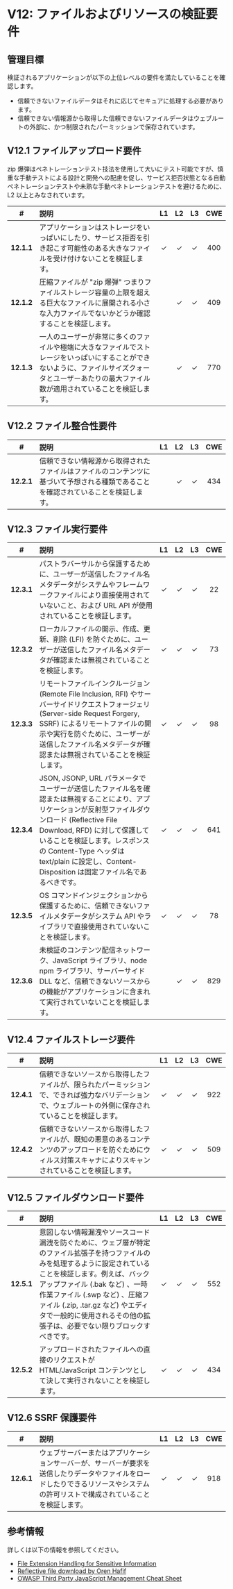 # V12: ファイルおよびリソースの検証要件

## 管理目標

検証されるアプリケーションが以下の上位レベルの要件を満たしていることを確認します。

* 信頼できないファイルデータはそれに応じてセキュアに処理する必要があります。
* 信頼できない情報源から取得した信頼できないファイルデータはウェブルートの外部に、かつ制限されたパーミッションで保存されています。

## V12.1 ファイルアップロード要件

zip 爆弾はペネトレーションテスト技法を使用して大いにテスト可能ですが、慎重な手動テストによる設計と開発への配慮を促し、サービス拒否状態となる自動ペネトレーションテストや未熟な手動ペネトレーションテストを避けるために、L2 以上とみなされています。

| # | 説明 | L1 | L2 | L3 | CWE |
| :---: | :--- | :---: | :---:| :---: | :---: |
| **12.1.1** | アプリケーションはストレージをいっぱいにしたり、サービス拒否を引き起こす可能性のある大きなファイルを受け付けないことを検証します。 | ✓ | ✓ | ✓ | 400 |
| **12.1.2** | 圧縮ファイルが "zip 爆弾" つまりファイルストレージ容量の上限を超える巨大なファイルに展開される小さな入力ファイルでないかどうか確認することを検証します。 |  | ✓ | ✓ | 409 |
| **12.1.3** | 一人のユーザーが非常に多くのファイルや極端に大きなファイルでストレージをいっぱいにすることができないように、ファイルサイズクォータとユーザーあたりの最大ファイル数が適用されていることを検証します。 |  | ✓ | ✓ | 770 |

## V12.2 ファイル整合性要件

| # | 説明 | L1 | L2 | L3 | CWE |
| :---: | :--- | :---: | :---:| :---: | :---: |
| **12.2.1** | 信頼できない情報源から取得されたファイルはファイルのコンテンツに基づいて予想される種類であることを確認されていることを検証します。 |  | ✓ | ✓ | 434 |

## V12.3 ファイル実行要件

| # | 説明 | L1 | L2 | L3 | CWE |
| :---: | :--- | :---: | :---:| :---: | :---: |
| **12.3.1** | パストラバーサルから保護するために、ユーザーが送信したファイル名メタデータがシステムやフレームワークファイルにより直接使用されていないこと、および URL API が使用されていることを検証します。 | ✓ | ✓ | ✓ | 22 |
| **12.3.2** | ローカルファイルの開示、作成、更新、削除 (LFI) を防ぐために、ユーザーが送信したファイル名メタデータが確認または無視されていることを検証します。 | ✓ | ✓ | ✓ | 73 |
| **12.3.3** | リモートファイルインクルージョン (Remote File Inclusion, RFI) やサーバーサイドリクエストフォージェリ (Server-side Request Forgery, SSRF) によるリモートファイルの開示や実行を防ぐために、ユーザーが送信したファイル名メタデータが確認または無視されていることを検証します。 | ✓ | ✓ | ✓ | 98 |
| **12.3.4** | JSON, JSONP, URL パラメータでユーザーが送信したファイル名を確認または無視することにより、アプリケーションが反射型ファイルダウンロード (Reflective File Download, RFD) に対して保護していることを検証します。レスポンスの Content-Type ヘッダは text/plain に設定し、Content-Disposition は固定ファイル名であるべきです。 | ✓ | ✓ | ✓ | 641 |
| **12.3.5** | OS コマンドインジェクションから保護するために、信頼できないファイルメタデータがシステム API やライブラリで直接使用されていないことを検証します。 | ✓ | ✓ | ✓ | 78 |
| **12.3.6** | 未検証のコンテンツ配信ネットワーク、JavaScript ライブラリ、node npm ライブラリ、サーバーサイド DLL など、信頼できないソースからの機能がアプリケーションに含まれて実行されていないことを検証します。 |  | ✓ | ✓ | 829 |

## V12.4 ファイルストレージ要件

| # | 説明 | L1 | L2 | L3 | CWE |
| :---: | :--- | :---: | :---:| :---: | :---: |
| **12.4.1** | 信頼できないソースから取得したファイルが、限られたパーミッションで、できれば強力なバリデーションで、ウェブルートの外側に保存されていることを検証します。 | ✓ | ✓ | ✓ | 922 |
| **12.4.2** | 信頼できないソースから取得したファイルが、既知の悪意のあるコンテンツのアップロードを防ぐためにウィルス対策スキャナによりスキャンされていることを検証します。 | ✓ | ✓ | ✓ | 509 |

## V12.5 ファイルダウンロード要件

| # | 説明 | L1 | L2 | L3 | CWE |
| :---: | :--- | :---: | :---:| :---: | :---: |
| **12.5.1** | 意図しない情報漏洩やソースコード漏洩を防ぐために、ウェブ層が特定のファイル拡張子を持つファイルのみを処理するように設定されていることを検証します。例えば、バックアップファイル (.bak など) 、一時作業ファイル (.swp など) 、圧縮ファイル (.zip, .tar.gz など) やエディタで一般的に使用されるその他の拡張子は、必要でない限りブロックすべきです。 | ✓ | ✓ | ✓ | 552 |
| **12.5.2** | アップロードされたファイルへの直接のリクエストが HTML/JavaScript コンテンツとして決して実行されないことを検証します。 | ✓ | ✓ | ✓ | 434 |

## V12.6 SSRF 保護要件

| # | 説明 | L1 | L2 | L3 | CWE |
| :---: | :--- | :---: | :---:| :---: | :---: |
| **12.6.1** | ウェブサーバーまたはアプリケーションサーバーが、サーバーが要求を送信したりデータやファイルをロードしたりできるリソースやシステムの許可リストで構成されていることを検証します。 | ✓ | ✓ | ✓ | 918 |

## 参考情報

詳しくは以下の情報を参照してください。

* [File Extension Handling for Sensitive Information](https://owasp.org/www-community/vulnerabilities/Unrestricted_File_Upload)
* [Reflective file download by Oren Hafif](https://www.trustwave.com/Resources/SpiderLabs-Blog/Reflected-File-Download---A-New-Web-Attack-Vector/)
* [OWASP Third Party JavaScript Management Cheat Sheet](https://cheatsheetseries.owasp.org/cheatsheets/Third_Party_Javascript_Management_Cheat_Sheet.html)
